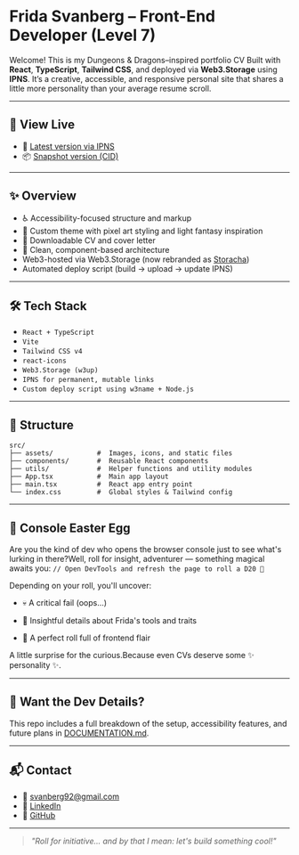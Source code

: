 # Frida Svanberg – Front-End Developer (Level 7)

Welcome! This is my Dungeons & Dragons–inspired portfolio CV Built with **React**, **TypeScript**, **Tailwind CSS**, and deployed via **Web3.Storage** using **IPNS**. It’s a creative, accessible, and responsive personal site that shares a little more personality than your average resume scroll.

---

## 🚀 View Live

- 🔁 [Latest version via IPNS](https://w3s.link/ipns/k51qzi5uqu5dhxnxzz4sp2jre8zjvase81v91eznzvryktifym02hwohhavfh0)
- 📦 [Snapshot version (CID)](https://bafybeicjj7nxxlzvwrra3igygskklfc7uhzo2t3wii3r3b6kfzuzqa4wea.ipfs.w3s.link/)

---

## ✨ Overview

- ♿ Accessibility-focused structure and markup
- 🎨 Custom theme with pixel art styling and light fantasy inspiration
- 📄 Downloadable CV and cover letter
- 🔧 Clean, component-based architecture
- Web3-hosted via Web3.Storage (now rebranded as [Storacha](https://storacha.network/))
- Automated deploy script (build → upload → update IPNS)

---

## 🛠️ Tech Stack

- `React + TypeScript`
- `Vite`
- `Tailwind CSS v4`
- `react-icons`
- `Web3.Storage (w3up)`
- `IPNS for permanent, mutable links`
- `Custom deploy script using w3name + Node.js`

---

## 📁 Structure

```
src/
├── assets/           #  Images, icons, and static files
├── components/       #  Reusable React components
├── utils/            #  Helper functions and utility modules
├── App.tsx           #  Main app layout
├── main.tsx          #  React app entry point
└── index.css         #  Global styles & Tailwind config
```

---

## 🎲 Console Easter Egg

Are you the kind of dev who opens the browser console just to see what's lurking in there?Well, roll for insight, adventurer — something magical awaits you:
`// Open DevTools and refresh the page to roll a D20 🎲`

Depending on your roll, you'll uncover:

- 💀 A critical fail (oops...)

- 🧐 Insightful details about Frida's tools and traits

- 🧙 A perfect roll full of frontend flair

A little surprise for the curious.Because even CVs deserve some ✨ personality ✨.

---

## 🧙 Want the Dev Details?

This repo includes a full breakdown of the setup, accessibility features, and future plans in [DOCUMENTATION.md](./DOCUMENTATION.md).

---

## 📬 Contact

- 📧 svanberg92@gmail.com
- 💼 [LinkedIn](https://www.linkedin.com/in/frida-svanberg)
- 🐙 [GitHub](https://github.com/FridaSvanberg)

---

> _"Roll for initiative... and by that I mean: let's build something cool!"_
